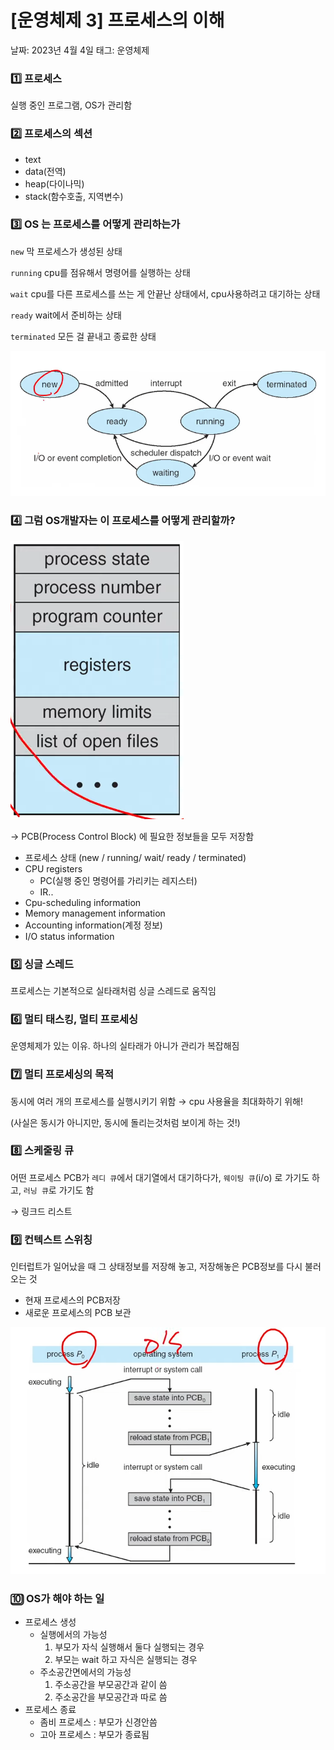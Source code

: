 # [운영체제 3] 프로세스의 이해

날짜: 2023년 4월 4일
태그: 운영체제

### 1️⃣ 프로세스

실행 중인 프로그램, OS가 관리함

### 2️⃣ 프로세스의 섹션

- text
- data(전역)
- heap(다이나믹)
- stack(함수호출, 지역변수)

### 3️⃣ OS 는 프로세스를 어떻게 관리하는가

`new` 막 프로세스가 생성된 상태

`running` cpu를 점유해서 명령어를 실행하는 상태

`wait` cpu를 다른 프로세스를 쓰는 게 안끝난 상태에서, cpu사용하려고 대기하는 상태

`ready` wait에서 준비하는 상태

`terminated` 모든 걸 끝내고 종료한 상태

<img src='assets/Untitled.png' alt="" />

### 4️⃣ 그럼 OS개발자는 이 프로세스를 어떻게 관리할까?

<img src='assets/Untitled 1.png' alt="" />

→ PCB(Process Control Block) 에 필요한 정보들을 모두 저장함

- 프로세스 상태 (new / running/ wait/ ready / terminated)
- CPU registers
    - PC(실행 중인 명령어를 가리키는 레지스터)
    - IR..
- Cpu-scheduling information
- Memory management information
- Accounting information(계정 정보)
- I/O status information

### 5️⃣ 싱글 스레드

프로세스는 기본적으로 실타래처럼 싱글 스레드로 움직임

### 6️⃣ 멀티 태스킹, 멀티 프로세싱

운영체제가 있는 이유. 하나의 실타래가 아니가 관리가 복잡해짐

### 7️⃣ 멀티 프로세싱의 목적

동시에 여러 개의 프로세스를 실행시키기 위함 → cpu 사용율을 최대화하기 위해!

(사실은 동시가 아니지만, 동시에 돌리는것처럼 보이게 하는 것!)

### 8️⃣ 스케줄링 큐

어떤 프로세스 PCB가 `레디 큐`에서 대기열에서 대기하다가, `웨이팅 큐`(i/o) 로 가기도 하고, `러닝 큐`로 가기도 함

→ 링크드 리스트

### 9️⃣ 컨텍스트 스위칭

인터럽트가 일어났을 때 그 상태정보를 저장해 놓고, 저장해놓은 PCB정보를 다시 불러오는 것

- 현재 프로세스의 PCB저장
- 새로운 프로세스의 PCB 보관

<img src='assets/Untitled 2.png' alt="" />

### 🔟 OS가 해야 하는 일

- 프로세스 생성
    - 실행에서의 가능성
        1. 부모가 자식 실행해서 둘다 실행되는 경우
        2. 부모는 wait 하고 자식은 실행되는 경우
    - 주소공간면에서의 가능성
        1. 주소공간을 부모공간과 같이 씀
        2. 주소공간을 부모공간과 따로 씀
- 프로세스 종료
    - 좀비 프로세스 : 부모가 신경안씀
    - 고아 프로세스 : 부모가 종료됨